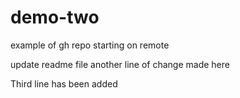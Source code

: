 # demo-two
example of gh repo starting on remote


update readme file
another line of change made here

Third line has been added
